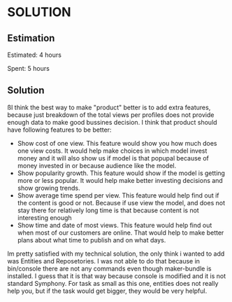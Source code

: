 SOLUTION
========

Estimation
----------
Estimated: 4 hours

Spent:  5 hours


Solution
--------
ßI think the best way to make "product" better is to add extra features, because just breakdown of the total views per profiles does not provide enough data to make good bussines decision.
I think that product should have following features to be better:
- Show cost of one view. This feature would show you how much does one view costs. It would help make choices in which model invest money and it will also show us if model is that popupal because of money invested in or because audience like the model.
- Show popularity growth. This feature would show  if the model is getting more or less popular. It would help make better investing decisions and show growing trends.
- Show average time spend per view. This feature would help find out if the content is good or not. 
Because if use view the model, and does not stay there for relatively long time is that because content is not interesting enough
 - Show time and date of most views. This feature would help find out when most of our customers are online. That would help to make better plans about what time to publish and on what days.

 Im pretty satisfied with my technical solution, the only think i wanted to add was Entities and Reposetories. I was not able to do that because in bin/console there are not any commands even though maker-bundle is installed. I guess that it is that way because console is modified and it is not standard Symphony. For task as small as this one, entities does not really help you, but if the task would get bigger, they would be very helpful.